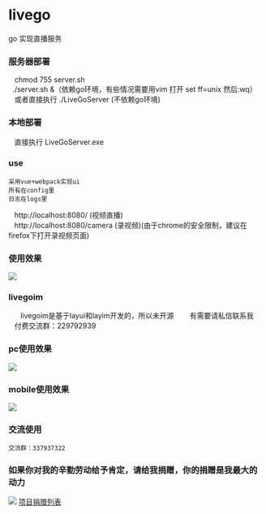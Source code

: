 # livego
go 实现直播服务
### 服务器部署
    chmod 755 server.sh<br/>
    ./server.sh &（依赖go环境，有些情况需要用vim 打开 set ff=unix 然后:wq） <br/>
    或者直接执行 ./LiveGoServer (不依赖go环境)
### 本地部署
    直接执行 LiveGoServer.exe
### use
    采用vue+webpack实现ui
    所有在config里
    日志在logs里
    http://localhost:8080/  (视频直播)<br/>
    http://localhost:8080/camera (录视频)(由于chrome的安全限制，建议在firefox下打开录视频页面)
### 使用效果
![](https://github.com/qieangel2013/livego/blob/master/public/images/live.png)
### livegoim
        livegoim是基于layui和layim开发的，所以未开源
        有需要请私信联系我
        付费交流群：229792939
### pc使用效果
![](https://github.com/qieangel2013/livego/blob/master/public/images/jt.png)
### mobile使用效果
![](https://github.com/qieangel2013/livego/blob/master/public/images/jtmobile.png)
### 交流使用
    交流群：337937322
### 如果你对我的辛勤劳动给予肯定，请给我捐赠，你的捐赠是我最大的动力
![](https://github.com/qieangel2013/livego/blob/master/public/images/pay.png)
[项目捐赠列表](https://github.com/qieangel2013/zys/wiki/%E9%A1%B9%E7%9B%AE%E6%8D%90%E8%B5%A0)
